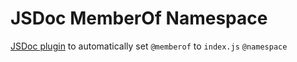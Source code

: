 # JSDoc MemberOf Namespace

[JSDoc plugin](http://usejsdoc.org/about-plugins.html) to automatically set `@memberof` to `index.js` `@namespace`
